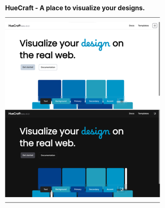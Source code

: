 ## HueCraft - A place to visualize your designs.
<hr>
<img src="./public/thumb-light.png">
<img src="./public/thumb-dark.png">
<hr>